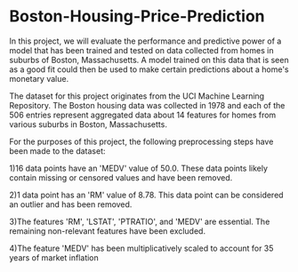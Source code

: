 # Boston-Housing-Price-Prediction

In this project, we will evaluate the performance and predictive power of a model that has been trained and tested on data collected from homes in suburbs of Boston, Massachusetts. A model trained on this data that is seen as a good fit could then be used to make certain predictions about a home's monetary value.

The dataset for this project originates from the UCI Machine Learning Repository. The Boston housing data was collected in 1978 and each of the 506 entries represent aggregated data about 14 features for homes from various suburbs in Boston, Massachusetts.

For the purposes of this project, the following preprocessing steps have been made to the dataset:

1)16 data points have an 'MEDV' value of 50.0. These data points likely contain missing or censored values and have been removed.

2)1 data point has an 'RM' value of 8.78. This data point can be considered an outlier and has been removed.

3)The features 'RM', 'LSTAT', 'PTRATIO', and 'MEDV' are essential. The remaining non-relevant features have been excluded.

4)The feature 'MEDV' has been multiplicatively scaled to account for 35 years of market inflation
